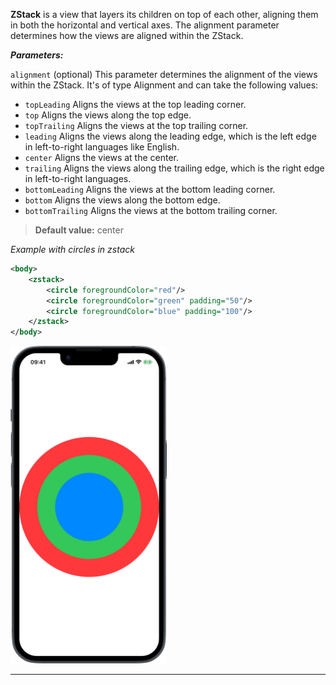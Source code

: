**ZStack** is a view that layers its children on top of each other, aligning them in both the horizontal and vertical axes. The alignment parameter determines how the views are aligned within the ZStack.


***Parameters:***

`alignment` (optional) This parameter determines the alignment of the views within the ZStack. It's of type Alignment and can take the following values:
* `topLeading` Aligns the views at the top leading corner.
* `top` Aligns the views along the top edge.
* `topTrailing` Aligns the views at the top trailing corner.
* `leading` Aligns the views along the leading edge, which is the left edge in left-to-right languages like English.
* `center` Aligns the views at the center.
* `trailing` Aligns the views along the trailing edge, which is the right edge in left-to-right languages.
* `bottomLeading` Aligns the views at the bottom leading corner.
* `bottom` Aligns the views along the bottom edge.
* `bottomTrailing` Aligns the views at the bottom trailing corner.

> **Default value:** center

*Example with circles in zstack*

```xml
<body>
    <zstack>
        <circle foregroundColor="red"/>
        <circle foregroundColor="green" padding="50"/>
        <circle foregroundColor="blue" padding="100"/>
    </zstack>
</body>
```
<img src="/Screenshots/Views/Layout/zstack_1.png" width="250" alt="Screenshot">


---
